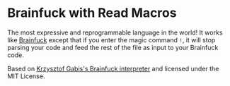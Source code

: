Brainfuck with Read Macros
==========================

The most expressive and reprogrammable language in the world! It works like [Brainfuck](https://en.wikipedia.org/wiki/Brainfuck) except that if you enter the magic command `!`, it will stop parsing your code and feed the rest of the file as input to your Brainfuck code.

Based on [Krzysztof Gabis's Brainfuck interpreter](https://github.com/kgabis/brainfuck-c) and licensed under the MIT License.
